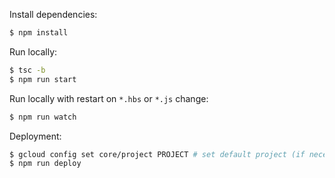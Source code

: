 Install dependencies:

```sh
$ npm install
```

Run locally:

```sh
$ tsc -b
$ npm run start
```

Run locally with restart on `*.hbs` or `*.js` change:

```sh
$ npm run watch
```

Deployment:

```sh
$ gcloud config set core/project PROJECT # set default project (if necessary)
$ npm run deploy
```
